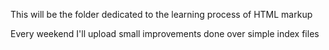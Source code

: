 This will be the folder dedicated to the learning process of HTML markup

Every weekend I'll upload small improvements done over simple index files
